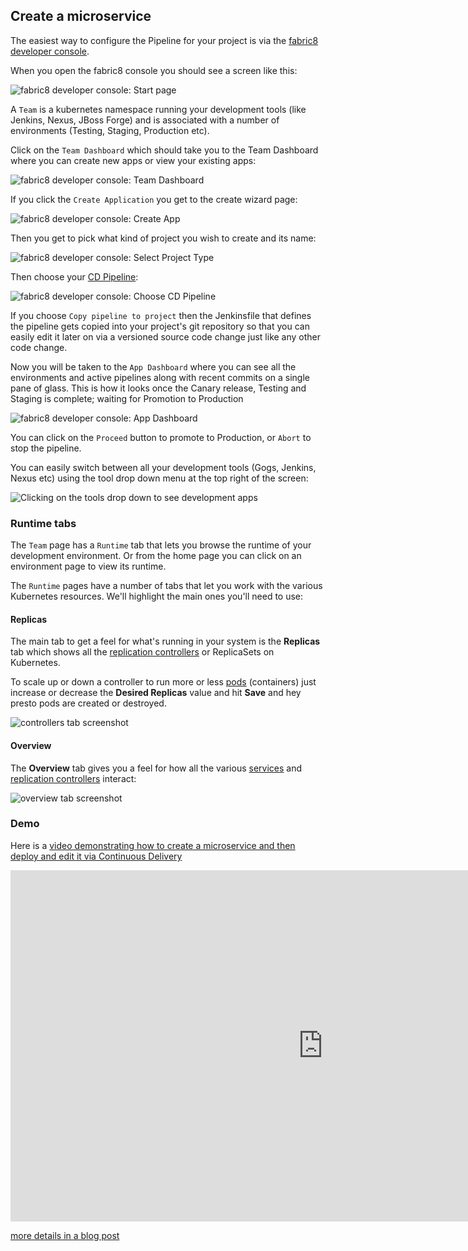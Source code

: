 ## Create a microservice

The easiest way to configure the Pipeline for your project is via the [fabric8 developer console](../console.html).

When you open the fabric8 console you should see a screen like this:

![fabric8 developer console: Start page](../images/console-home.png)

A `Team` is a kubernetes namespace running your development tools (like Jenkins, Nexus, JBoss Forge) and is associated with a number of environments (Testing, Staging, Production etc).

Click on the `Team Dashboard` which should take you to the Team Dashboard where you can create new apps or view your existing apps:

![fabric8 developer console: Team Dashboard](../images/console-dashboard.png)

If you click the `Create Application` you get to the create wizard page:

![fabric8 developer console: Create App](../images/create-project.png)

Then you get to pick what kind of project you wish to create and its name:

![fabric8 developer console: Select Project Type](../images/create-app.png)

Then choose your [CD Pipeline](cdelivery.html):

![fabric8 developer console: Choose CD Pipeline](../images/console-pick-pipeline.png)

If you choose `Copy pipeline to project` then the Jenkinsfile that defines the pipeline gets copied into your project's git repository so that you can easily edit it later on via a versioned source code change just like any other code change.

Now you will be taken to the `App Dashboard` where you can see all the environments and active pipelines along with recent commits on a single pane of glass. This is how it looks once the Canary release, Testing and Staging is complete; waiting for Promotion to Production

![fabric8 developer console: App Dashboard](../images/console-app-dashboard.png)

You can click on the `Proceed` button to promote to Production, or `Abort` to stop the pipeline.

You can easily switch between all your development tools (Gogs, Jenkins, Nexus etc) using the tool drop down menu at the top right of the screen:

![Clicking on the tools drop down to see development apps](../images/console-tools.png)

### Runtime tabs

The `Team` page has a `Runtime` tab that lets you browse the runtime of your development environment. Or from the home page you can click on an environment page to view its runtime.

The `Runtime` pages have a number of tabs that let you work with the various Kubernetes resources. We'll highlight the main ones you'll need to use:

#### Replicas

The main tab to get a feel for what's running in your system is the **Replicas** tab which shows all the [replication controllers](replicationControllers.html) or ReplicaSets on Kubernetes.

To scale up or down a controller to run more or less [pods](pods.html) (containers) just increase or decrease the **Desired Replicas** value and hit **Save** and hey presto pods are created or destroyed.

![controllers tab screenshot](../images/controllers.png)

#### Overview

The **Overview** tab gives you a feel for how all the various [services](services.html) and  [replication controllers](replicationControllers.html) interact:

![overview tab screenshot](../images/overview.png)


### Demo 

Here is a [video demonstrating how to create a microservice and then deploy and edit it via Continuous Delivery](https://vimeo.com/170830750)

<div class="row">
  <p class="text-center">
      <iframe src="https://player.vimeo.com/video/170830750" width="1000" height="562" frameborder="0" webkitallowfullscreen mozallowfullscreen allowfullscreen></iframe>
  </p>
  <p class="text-center">
    <a href="https://medium.com/fabric8-io/create-and-explore-continuous-delivery-pipelines-with-fabric8-and-jenkins-on-openshift-661aa82cb45a">more details in a blog post</a>
  </p>
</div>